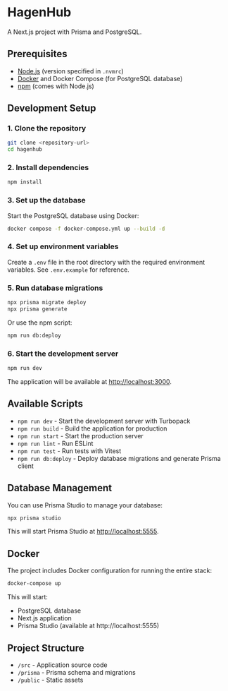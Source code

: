 # HagenHub

A Next.js project with Prisma and PostgreSQL.

## Prerequisites

- [Node.js](https://nodejs.org/) (version specified in `.nvmrc`)
- [Docker](https://www.docker.com/) and Docker Compose (for PostgreSQL database)
- [npm](https://www.npmjs.com/) (comes with Node.js)

## Development Setup

### 1. Clone the repository

```bash
git clone <repository-url>
cd hagenhub
```

### 2. Install dependencies

```bash
npm install
```

### 3. Set up the database

Start the PostgreSQL database using Docker:

```bash
docker compose -f docker-compose.yml up --build -d
```

### 4. Set up environment variables

Create a `.env` file in the root directory with the required environment variables. See `.env.example` for reference.

### 5. Run database migrations

```bash
npx prisma migrate deploy
npx prisma generate
```

Or use the npm script:

```bash
npm run db:deploy
```

### 6. Start the development server

```bash
npm run dev
```

The application will be available at [http://localhost:3000](http://localhost:3000).

## Available Scripts

- `npm run dev` - Start the development server with Turbopack
- `npm run build` - Build the application for production
- `npm run start` - Start the production server
- `npm run lint` - Run ESLint
- `npm run test` - Run tests with Vitest
- `npm run db:deploy` - Deploy database migrations and generate Prisma client

## Database Management

You can use Prisma Studio to manage your database:

```bash
npx prisma studio
```

This will start Prisma Studio at [http://localhost:5555](http://localhost:5555).

## Docker

The project includes Docker configuration for running the entire stack:

```bash
docker-compose up
```

This will start:

- PostgreSQL database
- Next.js application
- Prisma Studio (available at http://localhost:5555)

## Project Structure

- `/src` - Application source code
- `/prisma` - Prisma schema and migrations
- `/public` - Static assets
